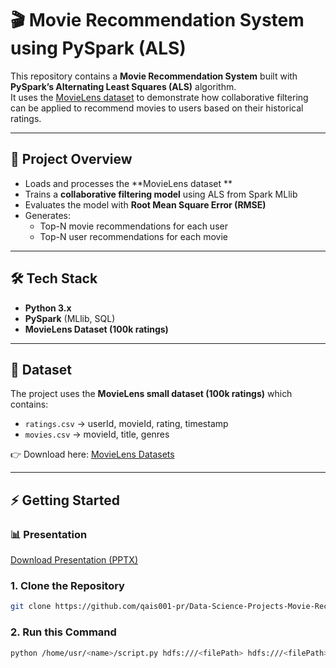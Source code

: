 # 🎬 Movie Recommendation System using PySpark (ALS)

This repository contains a **Movie Recommendation System** built with **PySpark’s Alternating Least Squares (ALS)** algorithm.  
It uses the [MovieLens dataset](https://www.kaggle.com/datasets/aigamer/movie-lens-dataset) to demonstrate how collaborative filtering can be applied to recommend movies to users based on their historical ratings.

---

## 📌 Project Overview
- Loads and processes the **MovieLens dataset **
- Trains a **collaborative filtering model** using ALS from Spark MLlib  
- Evaluates the model with **Root Mean Square Error (RMSE)**  
- Generates:
  - Top-N movie recommendations for each user  
  - Top-N user recommendations for each movie  

---

## 🛠️ Tech Stack
- **Python 3.x**  
- **PySpark** (MLlib, SQL)  
- **MovieLens Dataset (100k ratings)**  

---

## 📂 Dataset
The project uses the **MovieLens small dataset (100k ratings)** which contains:  

- `ratings.csv` → userId, movieId, rating, timestamp  
- `movies.csv` → movieId, title, genres  

👉 Download here: [MovieLens Datasets](https://www.kaggle.com/datasets/aigamer/movie-lens-dataset)

---

## ⚡ Getting Started
### 📊 Presentation
[Download Presentation (PPTX) ](docs/slides.pptx)

### 1. Clone the Repository
```bash
git clone https://github.com/qais001-pr/Data-Science-Projects-Movie-Recommendation-System.git
```
### 2. Run this Command
```bash
python /home/usr/<name>/script.py hdfs:///<filePath> hdfs:///<filePath>